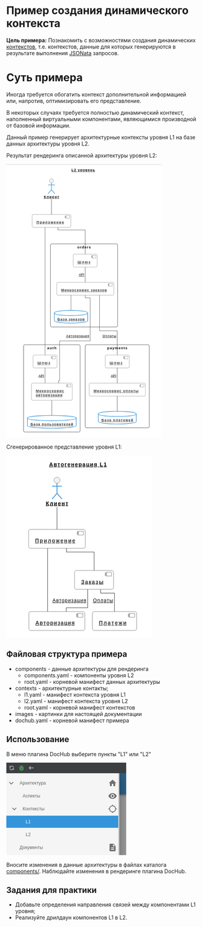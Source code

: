 # Пример создания динамического контекста

**Цель примера:** Познакомить с возможностями создания динамических [контекстов](https://dochub.info/docs/dochub.contexts),
т.е. контекстов, данные для которых генерируются в результате выполнения 
[JSONata](https://jsonata.org/) запросов.

# Суть примера
Иногда требуется обогатить контекст дополнительной информацией или, напротив, 
оптимизировать его представление.

В некоторых случаях требуется полностью динамический контекст, 
наполненный виртуальными компонентами, являющимися производной 
от базовой информации.

Данный пример генерирует архитектурные контексты уровня L1 на базе
данных архитектуры уровня L2.

Результат рендеринга описанной архитектуры уровня L2:

![L2](./images/l2.png)

Сгенерированное представление уровня L1:

![L2](./images/l1.png)

## Файловая структура примера
* components - данные архитектуры для рендеринга
  * components.yaml - компоненты уровня L2
  * root.yaml - корневой манифест данных архитектуры
* contexts - архитектурные контакты;
  * l1.yaml - манифест контекста уровня L1
  * l2.yaml - манифест контекста уровня L2
  * root.yaml - корневой манифест контекстов
* images - картинки для настоящей документации
* dochub.yaml - корневой манифест примера

## Использование
В меню плагина DocHub выберите пункты "L1" или "L2"

![Меню](./images/menu.png)

Вносите изменения в данные архитектуры в файлах каталога [components/](./components). 
Наблюдайте изменения в рендеринге плагина DocHub.

## Задания для практики
* Добавьте определения направления связей между компонентами L1 уровня;
* Реализуйте дрилдаун компонентов L1 в L2.
